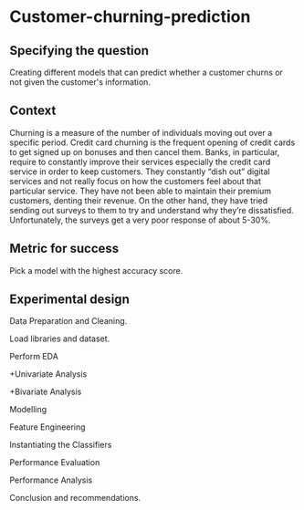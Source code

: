 # Customer-churning-prediction

## Specifying the question

Creating different models that can predict whether a customer churns or not given the customer's information.

## Context
Churning is a measure of the number of individuals moving out over a specific period. Credit card churning is the frequent opening of credit cards to get signed up on bonuses and then cancel them. Banks, in particular, require to constantly improve their services especially the credit card service in order to keep customers. They constantly “dish out” digital services and not really focus on how the customers feel about that particular service. They have not been able to maintain their premium customers, denting their revenue. On the other hand, they have tried sending out surveys to them to try and understand why they’re dissatisfied. Unfortunately, the surveys get a very poor response of about 5-30%.

 ## Metric for success
 
 Pick a model with the highest accuracy score.
 
 ## Experimental design
 
Data Preparation and Cleaning.

Load libraries and dataset.

Perform EDA

 +Univariate Analysis
 
 +Bivariate Analysis
 
Modelling

Feature Engineering

Instantiating the Classifiers

Performance Evaluation

Performance Analysis

Conclusion and recommendations.

